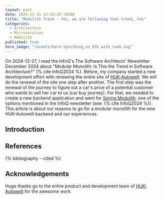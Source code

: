 ```yaml
---
layout: post
date: 2024-12-31 13:15:10 +0100
title: "Modulith Trend - Yes, we are following that trend, too"
categories:
  - Architecture
  - Microservices
  - Modulith
published: true
hero_image: "/assets/hero-syncthing_on_k3s_with_rook.svg"
---
```

On 2024-12-27, I read the InfoQ's The Software Architects' Newsletter December 2024 about "Modular Monolith: Is This the Trend in Software Architecture?" {% cite InfoQ2024 %}.
Before, my company started a new development effort with renewing the entire site of [HUK-Autowelt](https://www.huk-autowelt.de).
We will do the renewal of the site one step after another.
The first step was the renewal of the journey to figure out a car's price of a potential customer who wants to sell her car to us (car buy journey).
For that, we needed to create a new backend application and went for [Spring Modulith](https://spring.io/projects/spring-modulith), one of the options mentioned in the InfoQ newsletter (see: {% cite InfoQ2024 %}).
This article is about our reasons to go for a modular monolith for the new HUK-Autowelt backend and our experiences.

## Introduction

## References

{% bibliography --cited %}

## Acknowledgements

Huge thanks go to the entire product and development team of [HUK-Autowelt](https://www.huk-autowelt.de) for the awesome work.